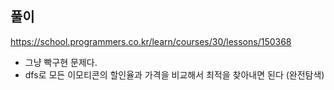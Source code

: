 ## 풀이
https://school.programmers.co.kr/learn/courses/30/lessons/150368
- 그냥 빡구현 문제다.
- dfs로 모든 이모티콘의 할인율과 가격을 비교해서 최적을 찾아내면 된다 (완전탐색)